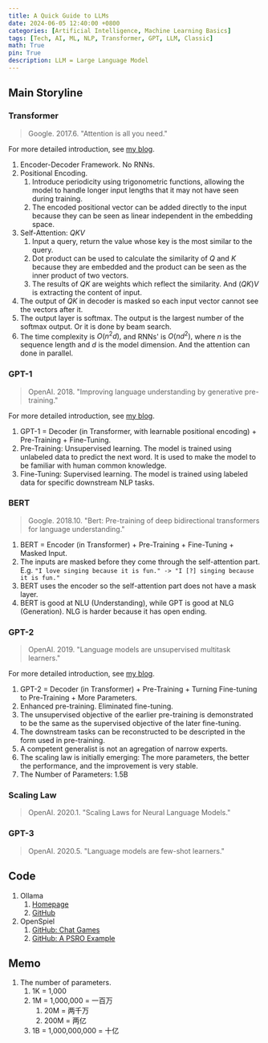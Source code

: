 ```yaml
---
title: A Quick Guide to LLMs
date: 2024-06-05 12:40:00 +0800
categories: [Artificial Intelligence, Machine Learning Basics]
tags: [Tech, AI, ML, NLP, Transformer, GPT, LLM, Classic]
math: True
pin: True
description: LLM = Large Language Model
---
```


## Main Storyline

### Transformer
> Google. 2017.6. "Attention is all you need."

For more detailed introduction, see [my blog]({{site.baseurl}}/posts/Transformer/).

1. Encoder-Decoder Framework. No RNNs.
2. Positional Encoding. 
   1. Introduce periodicity using trigonometric functions, allowing the model to handle longer input lengths that it may not have seen during training.
   2. The encoded positional vector can be added directly to the input because they can be seen as linear independent in the embedding space.
3. Self-Attention: $QKV$ 
   1. Input a query, return the value whose key is the most similar to the query.
   2. Dot product can be used to calculate the similarity of $Q$ and $K$ because they are embedded and the product can be seen as the inner product of two vectors.
   3. The results of $QK$ are weights which reflect the similarity. And $(QK)V$ is extracting the content of input.
4. The output of $QK$ in decoder is masked so each input vector cannot see the vectors after it.
5. The output layer is softmax. The output is the largest number of the softmax output. Or it is done by beam search.
6. The time complexity is $O(n^2d),$ and RNNs' is $O(nd^2),$ where $n$ is the sequence length and $d$ is the model dimension. And the attention can done in parallel.

### GPT-1
> OpenAI. 2018. "Improving language understanding by generative pre-training."

For more detailed introduction, see [my blog]({{site.baseurl}}/posts/GPT-1-2/).

1. GPT-1 = Decoder (in Transformer, with learnable positional encoding) + Pre-Training + Fine-Tuning.
2. Pre-Training: Unsupervised learning. The model is trained using unlabeled data to predict the next word. It is used to make the model to be familiar with human common knowledge.
3. Fine-Tuning: Supervised learning. The model is trained using labeled data for specific downstream NLP tasks.
   
### BERT
> Google. 2018.10. "Bert: Pre-training of deep bidirectional transformers for language understanding."

1.  BERT = Encoder (in Transformer) + Pre-Training + Fine-Tuning + Masked Input.
2.  The inputs are masked before they come through the self-attention part. E.g. `"I love singing because it is fun." -> "I [?] singing because it is fun."`
3.  BERT uses the encoder so the self-attention part does not have a mask layer.
4.  BERT is good at NLU (Understanding), while GPT is good at NLG (Generation). NLG is harder because it has open ending.

### GPT-2
> OpenAI. 2019. "Language models are unsupervised multitask learners."

For more detailed introduction, see [my blog]({{site.baseurl}}/posts/GPT-1-2/#gpt-2).

1. GPT-2 = Decoder (in Transformer) + Pre-Training + Turning Fine-tuning to Pre-Training + More Parameters.
2. Enhanced pre-training. Eliminated fine-tuning.
  1. The unsupervised objective of the earlier pre-training is demonstrated to be the same as the supervised objective of the later fine-tuning.
  2. The downstream tasks can be reconstructed to be descripted in the form used in pre-training.
  3. A competent generalist is not an agregation of narrow experts.
3. The scaling law is initially emerging: The more parameters, the better the performance, and the improvement is very stable.
4. The Number of Parameters: 1.5B

### Scaling Law
> OpenAI. 2020.1. "Scaling Laws for Neural Language Models."


### GPT-3
> OpenAI. 2020.5. "Language models are few-shot learners."

## Code

1. Ollama
   1. [Homepage](https://ollama.com/)
   2. [GitHub](https://github.com/ollama/ollama)
2. OpenSpiel
   1. [GitHub: Chat Games](https://github.com/google-deepmind/open_spiel/tree/master/open_spiel/python/games/chat_games)
   2. [GitHub: A PSRO Example](https://github.com/google-deepmind/open_spiel/blob/master/open_spiel/python/examples/chat_game_psro_example.py)


## Memo
1. The number of parameters.
   1. 1K = 1,000
   2. 1M = 1,000,000 = 一百万
      1. 20M = 两千万
      2. 200M = 两亿
   3. 1B = 1,000,000,000 = 十亿
